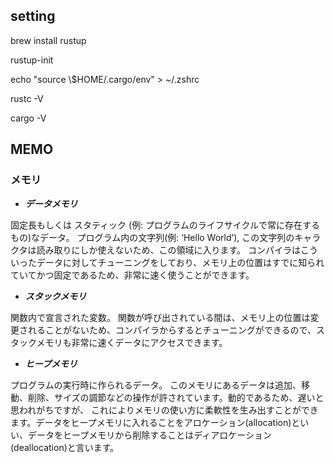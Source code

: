## setting
brew install rustup

rustup-init

echo "source \\$HOME/.cargo/env" > ~/.zshrc

rustc -V

cargo -V

## MEMO

### メモリ
- ***データメモリ***
 
固定長もしくは スタティック (例: プログラムのライフサイクルで常に存在するもの)なデータ。 プログラム内の文字列(例: ‘Hello World’), この文字列のキャラクタは読み取りにしか使えないため、この領域に入ります。 コンパイラはこういったデータに対してチューニングをしており、メモリ上の位置はすでに知られていてかつ固定であるため、非常に速く使うことができます。

- ***スタックメモリ***

関数内で宣言された変数。 関数が呼び出されている間は、メモリ上の位置は変更されることがないため、コンパイラからするとチューニングができるので、スタックメモリも非常に速くデータにアクセスできます。

- ***ヒープメモリ***

プログラムの実行時に作られるデータ。 このメモリにあるデータは追加、移動、削除、サイズの調節などの操作が許されています。動的であるため、遅いと思われがちですが、 これによりメモリの使い方に柔軟性を生み出すことができます。データをヒープメモリに入れることをアロケーション(allocation)といい、データをヒープメモリから削除することはディアロケーション(deallocation)と言います。
